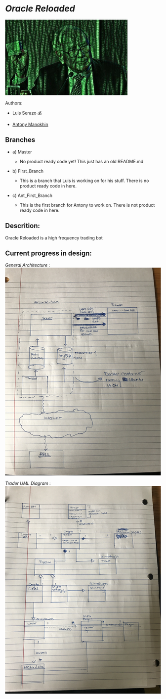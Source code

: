 # *Oracle Reloaded*
![alt text](Pictures/OR_small.png)

Authors:

- Luis Serazo :moneybag:

- [Antony Manokhin](http://antcny.com)

## Branches
   - a) Master
     	- No product ready code yet! This just has an old README.md

   - b) First_Branch
     	- This is a branch that Luis is working on for his stuff. There is no product ready code in here.

   - c) Ant_First_Branch
     	- This is the first branch for Antony to work on. There is not product ready code in here.
	
## Descrition:
Oracle Reloaded is a high frequency trading bot

## Current progress in design:
*General Architecture* :
![alt text](Pictures/Progress_Pictures/image1.png)

*Trader UML Diagram* :
![alt text](Pictures/Progress_Pictures/image2.png)
